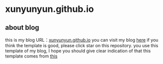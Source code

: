 # xunyunyun.github.io
## about blog
this is my blog URL：[xunyunyun.github.io](http://xunyunyun.github.io)
you can visit my blog [here](http://xunyunyun.github.io) if you think the template is good, please click star on this repository.
you use this  template of my blog,  I hope you should give clear indication of that this template comes from  [this](http://xunyunyun.github.io)
